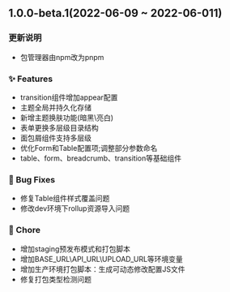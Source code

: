 ## 1.0.0-beta.1(2022-06-09 ~ 2022-06-011)

### 更新说明
- 包管理器由npm改为pnpm

### ✨ Features
- transition组件增加appear配置
- 主题全局并持久化存储
- 新增主题换肤功能(暗黑\亮白)
- 表单更换多层级目录结构
- 面包屑组件支持多层级
- 优化Form和Table配置项;调整部分参数命名
- table、form、breadcrumb、transition等基础组件

### 🐛 Bug Fixes

- 修复Table组件样式覆盖问题
- 修改dev环境下rollup资源导入问题

### 🎫 Chore

- 增加staging预发布模式和打包脚本
- 增加BASE_URL\API_URL\UPLOAD_URL等环境变量
- 增加生产环境打包脚本：生成可动态修改配置JS文件
- 修复打包类型检测问题
